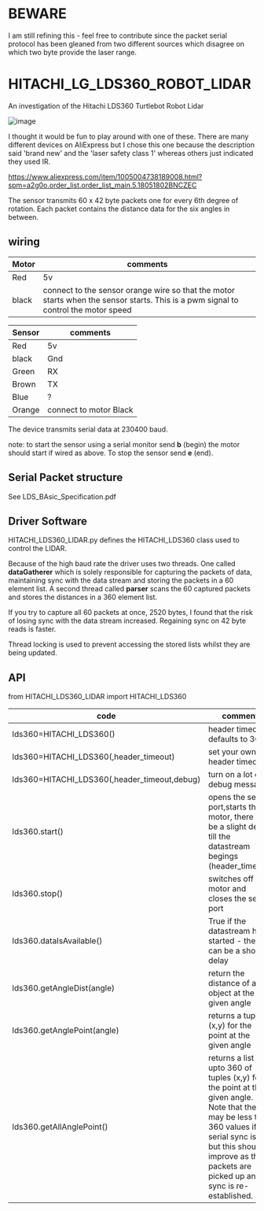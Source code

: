 
# BEWARE

I am still refining this - feel free to contribute since the packet serial protocol has been gleaned from two different sources which disagree on which two byte provide the laser range.

# HITACHI_LG_LDS360_ROBOT_LIDAR
An investigation of the Hitachi LDS360 Turtlebot Robot Lidar

![image](https://user-images.githubusercontent.com/15849181/229080401-91c47140-bc30-4980-9ec1-eadb665c3e99.png)


I thought it would be fun to play around with one of these. There are many different devices on AliExpress but I chose this one because the description said 'brand new' and the 'laser safety class 1' whereas others just indicated they used IR. 

https://www.aliexpress.com/item/1005004738189008.html?spm=a2g0o.order_list.order_list_main.5.18051802BNCZEC

The sensor transmits 60 x 42 byte packets one for every 6th degree of rotation. Each packet contains the distance data for the six angles in between.
## wiring

|Motor|comments|
|-----|--------|
|Red|5v|
|black| connect to the sensor orange wire so that the motor starts when the sensor starts. This is a pwm signal to control the motor speed

|Sensor|comments|
|------|--------|
|Red|5v|
|black| Gnd|
|Green|RX|
|Brown|TX|
|Blue| ?|
|Orange|connect to motor Black|

The device transmits serial data at 230400 baud.

note: to start the sensor using a serial monitor send **b** (begin) the motor should start if wired as above. To stop the sensor send **e** (end).

## Serial Packet structure

See LDS_BAsic_Specification.pdf


## Driver Software

HITACHI_LDS360_LIDAR.py defines the HITACHI_LDS360 class used to control the LIDAR.

Because of the high baud rate the driver uses two threads. One called **dataGatherer** which is solely responsible for capturing the packets of data, maintaining sync with the data stream and storing the packets in a 60 element list. A second thread called **parser** scans the 60 captured packets and stores the distances in a 360 element list.

If you try to capture all 60 packets at once, 2520 bytes, I found that the risk of losing sync with the data stream increased. Regaining sync on 42 byte reads is faster.

Thread locking is used to prevent accessing the stored lists whilst they are being updated.

## API

from HITACHI_LDS360_LIDAR import HITACHI_LDS360

| code | comment |
|------|---------|
|lds360=HITACHI_LDS360(<port>)| header timeout defaults to 30s |
|lds360=HITACHI_LDS360(<port>,header_timeout) | set your own header timeout|
|lds360=HITACHI_LDS360(<port>,header_timeout,debug) | turn on a lot of debug messages|
|lds360.start()| opens the serial port,starts the motor, there will be a slight delay till the datastream begings (header_timeout)|
|lds360.stop()| switches off the motor and closes the serial port|
|lds360.dataIsAvailable()| True if the datastream has started - there can be a short delay|
|lds360.getAngleDist(angle)| return the distance of an object at the given angle|
|lds360.getAnglePoint(angle)| returns a tuple (x,y) for the point at the given angle|
|lds360.getAllAnglePoint()| returns a list of upto 360 of tuples (x,y) for the point at the given angle. Note that there may be less than 360 values if serial sync is lost but this should improve as the packets are picked up and sync is re-established.|



